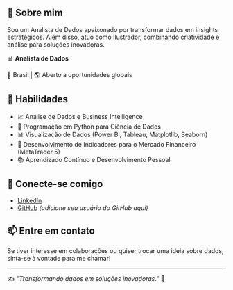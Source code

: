 ## 💼 Sobre mim
Sou um Analista de Dados apaixonado por transformar dados em insights estratégicos. Além disso, atuo como Ilustrador, combinando criatividade e análise para soluções inovadoras.

📊 **Analista de Dados** 

📍 Brasil | 🌎 Aberto a oportunidades globais

## 🚀 Habilidades
- 📈 Análise de Dados e Business Intelligence
- 🐍 Programação em Python para Ciência de Dados
- 📊 Visualização de Dados (Power BI, Tableau, Matplotlib, Seaborn)
- 🏦 Desenvolvimento de Indicadores para o Mercado Financeiro (MetaTrader 5)
- 📚 Aprendizado Contínuo e Desenvolvimento Pessoal

## 🔗 Conecte-se comigo
- [LinkedIn](https://www.linkedin.com/in/luis-henrique-carvalho-silva-47aa1423)
- [GitHub](https://github.com/lhenriqcs) *(adicione seu usuário do GitHub aqui)*

## 📫 Entre em contato
Se tiver interesse em colaborações ou quiser trocar uma ideia sobre dados, sinta-se à vontade para me chamar!

---
✍ *"Transformando dados em soluções inovadoras."* 🚀
